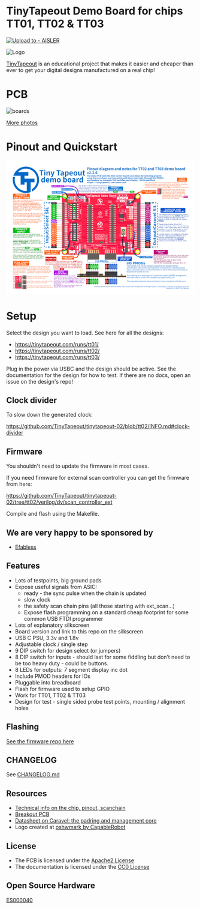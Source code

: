 # TinyTapeout Demo Board for chips TT01, TT02 & TT03 

[![Upload to - AISLER](https://img.shields.io/badge/Upload_to_-AISLER-ff8000)](https://aisler.net/p/new?url=https://raw.githubusercontent.com/TinyTapeout/tt123-demo-pcb/main/mpw-mb1.kicad_pcb&ref=TinyTapeout)

![Logo](docs/ttlogo.png)

[TinyTapeout](https://tinytapeout.com/) is an educational project that makes it easier and cheaper than ever to get your digital designs manufactured on a real chip!

# PCB

![boards](docs/board_top.jpeg)

[More photos](https://photos.google.com/share/AF1QipMfPNW5h1ToMmdxPiXkDxMh_URZRe7d-SqbOogF8Wc6BN0UmT55_Mc50GN2rfgwhA?key=SkdnNWthTFJkWDJILVlxbmpqblBqY0g4dThWaU1B)


# Pinout and Quickstart



![pinout](docs/tt3demoboard-pinout.jpg)

# Setup

Select the design you want to load. See here for all the designs:

* https://tinytapeout.com/runs/tt01/
* https://tinytapeout.com/runs/tt02/
* https://tinytapeout.com/runs/tt03/

Plug in the power via USBC and the design should be active. See the documentation for the design for how to test.
If there are no docs, open an issue on the design's repo!

## Clock divider

To slow down the generated clock:

https://github.com/TinyTapeout/tinytapeout-02/blob/tt02/INFO.md#clock-divider

## Firmware

You shouldn't need to update the firmware in most cases.

If you need firmware for external scan controller you can get the firmware from here:

https://github.com/TinyTapeout/tinytapeout-02/tree/tt02/verilog/dv/scan_controller_ext

Compile and flash using the Makefile.

## We are very happy to be sponsored by

* [Efabless](https://efabless.com/)

## Features

* Lots of testpoints, big ground pads
* Expose useful signals from ASIC:
  * ready - the sync pulse when the chain is updated
  * slow clock
  * the safety scan chain pins (all those starting with ext_scan...)
  * Expose flash programming on a standard cheap footprint for some common USB FTDI programmer
* Lots of explanatory silkscreen
* Board version and link to this repo on the silkscreen
* USB C PSU, 3.3v and 1.8v
* Adjustable clock / single step
* 9 DIP switch for design select (or jumpers)
* 8 DIP switch for inputs - should last for some fiddling but don’t need to be too heavy duty - could be buttons.
* 8 LEDs for outputs: 7 segment display inc dot
* Include PMOD headers for IOs
* Pluggable into breadboard
* Flash for firmware used to setup GPIO
* Work for TT01, TT02 & TT03
* Design for test - single sided probe test points, mounting / alignment holes

## Flashing

[See the firmware repo here](https://github.com/TinyTapeout/tt123-demo-fw)

## CHANGELOG

See [CHANGELOG.md](CHANGELOG.md)

## Resources

* [Technical info on the chip, pinout, scanchain](https://github.com/TinyTapeout/tinytapeout-02/blob/tt02/INFO.md)
* [Breakout PCB](https://github.com/TinyTapeout/breakout-pcb)
* [Datasheet on Caravel: the padring and management core](https://caravel-harness.readthedocs.io/en/latest)
* Logo created at [oshwmark by CapableRobot](http://oshwmark.capablerobot.com/)

## License

* The PCB is licensed under the [Apache2 License](LICENSE)
* The documentation is licensed under the [CC0 License](CC0_license)

## Open Source Hardware

[ES000040](https://certification.oshwa.org/es000040.html)
